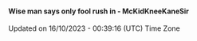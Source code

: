#### Wise man says only fool rush in - McKidKneeKaneSir
Updated on 16/10/2023 - 00:39:16 (UTC) Time Zone
